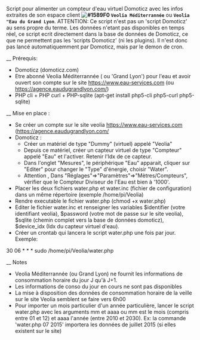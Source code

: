 Script pour alimenter un compteur d'eau virtuel Domoticz avec les infos extraites de son espace client **![#1589F0](https://placehold.it/15/1589F0/000000?text=+) `Veolia Méditerrannée`** ou **`Veolia "Eau du Grand Lyon`**.
ATTENTION: Ce script n'est pas un 'script Domoticz' au sens propre du terme. Les données n'etant pas disponibles en temps réel, ce script ecrit directement dans la base de données de Domoticz, ce que ne permettent pas les 'scripts Domoticz' (ni les plugins). Il n'est donc pas lancé automatiquemment par Domoticz, mais par le demon de cron.

__ Prérequis:
 * Domoticz (domoticz.com)
 * Etre abonné Veolia Méditerrannée ( ou 'Grand Lyon') pour l'eau et avoir ouvert son compte sur le site https://www.eau-services.com (ou https://agence.eaudugrandlyon.com/)
 * PHP cli + PHP curl + PHP-sqlite (apt-get install php5-cli php5-curl php5-sqlite)

__ Mise en place :
  * Se créer un compte sur le site veolia https://www.eau-services.com (https://agence.eaudugrandlyon.com/
  * Domoticz :
	- Créer un matériel de type "Dummy" (virtuel) appelé "Veolia"
	- Depuis ce matériel, créer un capteur virtuel de type "Compteur" appelé "Eau" et l'activer. Retenir l'Idx de ce capteur.
	- Dans l'onglet "Mesures", le périphérique "Eau" apparait, cliquer sur "Editer" pour changer le "Type" d'énergie, choisir "Water". 
	- Attention , Dans "Réglages"=>"Paramètres"=>"Mètres/Compteurs", vérifier que le Compteur Diviseur de l'Eau est bien à '1000'.
  * Placer les deux fichiers water.php et water.inc (fichier de configuration) dans un même répertoire (exemple /home/pi/Veolia)
  * Rendre executable le fichier water.php (chmod +x water.php)
  * Editer le fichier water.inc et renseigner les variables $identifier (votre identifiant veolia),  $password (votre mot de passe sur le site veolia), $sqlite (chemin complet vers la base de données domoticz), $device_idx (Idx du capteur virtuel d'eau).
 * Créer un crontab qui lancera le script water.php une fois par jour.  Exemple:

30 06 * * * sudo /home/pi/Veolia/water.php



__ Notes
  * Veolia Méditerrannée (ou Grand Lyon) ne fournit les informations de consommation horaire du jour J qu'à J+1.
  * Les informations de conso du jour en cours ne sont pas disponibles
  * La mise à disposition des données de consommation horaire de la veille sur le site Veolia semblent se faire vers 6h00
  * Pour importer un mois particulier d'un année particulière, lancer le script water.php avec les arguments mm et aaaa ou mm est le mois (compris entre 01 et 12) et aaaa l'année (entre 2010 et 2030). Ex: la commande 'water.php 07 2015' importera les données de juillet 2015 (si elles existent sur le site)
